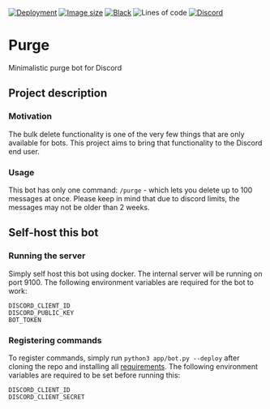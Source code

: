 [![Deployment](https://github.com/therealr5/Purge/actions/workflows/deploy.yml/badge.svg)](https://github.com/therealr5/Purge/actions/workflows/deploy.yml)
[![Image size](https://img.shields.io/docker/image-size/therealr5/purge/latest)](https://hub.docker.com/therealr5/purge)
[![Black](https://img.shields.io/badge/codestyle-black-000000)](https://github.com/psf/black)
![Lines of code](https://img.shields.io/tokei/lines/github/therealr5/Purge)
[![Discord](https://img.shields.io/discord/952508187905511484)](https://discord.gg/4JT9JyjkAF)

# Purge
Minimalistic purge bot for Discord

## Project description

### Motivation
The bulk delete functionality is one of the very few things that are only available for bots. This project aims to bring that functionality to the Discord end user.

### Usage
This bot has only one command: `/purge` -  which lets you delete up to 100 messages at once.
Please keep in mind that due to discord limits, the messages may not be older than 2 weeks.


## Self-host this bot
### Running the server
Simply self host this bot using docker. The internal server will be running on port 9100. The following environment variables are required for the bot to work:
```env
DISCORD_CLIENT_ID
DISCORD_PUBLIC_KEY
BOT_TOKEN
```` 

### Registering commands
To register commands, simply run `python3 app/bot.py --deploy` after cloning the repo and installing all [requirements](https://github.com/therealr5/Purge/blob/main/requirements.txt).
The following environment variables are required to be set before running this:
```env
DISCORD_CLIENT_ID
DISCORD_CLIENT_SECRET
```
